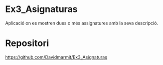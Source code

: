 # Ex3_Asignaturas
Aplicació on es mostren dues o més assignatures amb la seva descripció.
# Repositori
https://github.com/Davidmarmit/Ex3_Asignaturas
